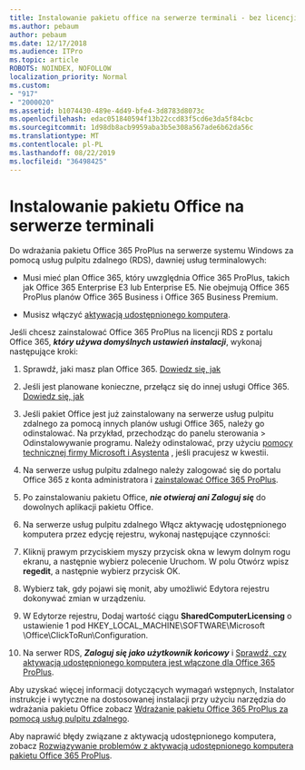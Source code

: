 ```yaml
---
title: Instalowanie pakietu office na serwerze terminali - bez licencji
ms.author: pebaum
author: pebaum
ms.date: 12/17/2018
ms.audience: ITPro
ms.topic: article
ROBOTS: NOINDEX, NOFOLLOW
localization_priority: Normal
ms.custom:
- "917"
- "2000020"
ms.assetid: b1074430-489e-4d49-bfe4-3d8783d8073c
ms.openlocfilehash: edac051840594f13b22ccd83f5cd6e3da5f84cbc
ms.sourcegitcommit: 1d98db8acb9959aba3b5e308a567ade6b62da56c
ms.translationtype: MT
ms.contentlocale: pl-PL
ms.lasthandoff: 08/22/2019
ms.locfileid: "36498425"
---
```

# <a name="installing-office-on-a-terminal-server"></a>Instalowanie pakietu Office na serwerze terminali

Do wdrażania pakietu Office 365 ProPlus na serwerze systemu Windows za pomocą usług pulpitu zdalnego (RDS), dawniej usług terminalowych:
  
- Musi mieć plan Office 365, który uwzględnia Office 365 ProPlus, takich jak Office 365 Enterprise E3 lub Enterprise E5. Nie obejmują Office 365 ProPlus planów Office 365 Business i Office 365 Business Premium.

- Musisz włączyć [aktywacją udostępnionego komputera](https://docs.microsoft.com/DeployOffice/overview-of-shared-computer-activation-for-office-365-proplus).

Jeśli chcesz zainstalować Office 365 ProPlus na licencji RDS z portalu Office 365, ***który używa domyślnych ustawień instalacji***, wykonaj następujące kroki:
  
1. Sprawdź, jaki masz plan Office 365. [Dowiedz się, jak](https://docs.microsoft.com/office365/admin/admin-overview/what-subscription-do-i-have)

2. Jeśli jest planowane konieczne, przełącz się do innej usługi Office 365. [Dowiedz się, jak](https://docs.microsoft.com/office365/admin/subscriptions-and-billing/switch-to-a-different-plan)

3. Jeśli pakiet Office jest już zainstalowany na serwerze usług pulpitu zdalnego za pomocą innych planów usługi Office 365, należy go odinstalować. Na przykład, przechodząc do panelu sterowania \> Odinstalowywanie programu. Należy odinstalować, przy użyciu [pomocy technicznej firmy Microsoft i Asystenta](https://aka.ms/SARA-OfficeUninstall-Alchemy) , jeśli pracujesz w kwestii.

4. Na serwerze usług pulpitu zdalnego należy zalogować się do portalu Office 365 z konta administratora i [zainstalować Office 365 ProPlus](https://portal.office.com/OLS/MySoftware.aspx).

5. Po zainstalowaniu pakietu Office, ***nie otwieraj ani Zaloguj się*** do dowolnych aplikacji pakietu Office.

6. Na serwerze usług pulpitu zdalnego Włącz aktywację udostępnionego komputera przez edycję rejestru, wykonaj następujące czynności:

1. Kliknij prawym przyciskiem myszy przycisk okna w lewym dolnym rogu ekranu, a następnie wybierz polecenie Uruchom. W polu Otwórz wpisz **regedit**, a następnie wybierz przycisk OK.

2. Wybierz tak, gdy pojawi się monit, aby umożliwić Edytora rejestru dokonywać zmian w urządzeniu.

3. W Edytorze rejestru, Dodaj wartość ciągu **SharedComputerLicensing** o ustawienie 1 pod HKEY_LOCAL_MACHINE\SOFTWARE\Microsoft \Office\ClickToRun\Configuration.

7. Na serwer RDS, ***Zaloguj się jako użytkownik końcowy*** i [Sprawdź, czy aktywacją udostępnionego komputera jest włączone dla Office 365 ProPlus](https://docs.microsoft.com/DeployOffice/troubleshoot-issues-with-shared-computer-activation-for-office-365-proplus#verify-that-activation-for-office-365-proplus-succeeded).

Aby uzyskać więcej informacji dotyczących wymagań wstępnych, Instalator instrukcje i wytyczne na dostosowanej instalacji przy użyciu narzędzia do wdrażania pakietu Office zobacz [Wdrażanie pakietu Office 365 ProPlus za pomocą usług pulpitu zdalnego](https://docs.microsoft.com/DeployOffice/deploy-office-365-proplus-by-using-remote-desktop-services).
  
Aby naprawić błędy związane z aktywacją udostępnionego komputera, zobacz [Rozwiązywanie problemów z aktywacją udostępnionego komputera pakietu Office 365 ProPlus](https://docs.microsoft.com/DeployOffice/troubleshoot-issues-with-shared-computer-activation-for-office-365-proplus).
  